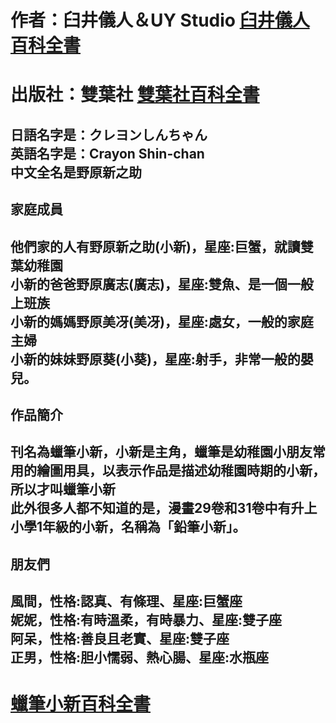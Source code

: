 <!DOCTYPE html>
<html lang=zh>
<head>
<meta charset="UTF-8">
<style>
  <div style=background-image: url("https://p3-pc-sign.douyinpic.com/tos-cn-i-0813/o4aAwfCoDgf9DhAQAMpEAXCDWANFITWDn4ztAB~tplv-dy-aweme-images:q75.webp?biz_tag=aweme_images&from=327834062&lk3s=138a59ce&s=PackSourceEnum_SEARCH&sc=image&se=false&x-expires=1753873200&x-signature=yLgUHVw89w363TizIuOheyMNa2s%3D");
  background-size: cover;       /* 讓圖片覆蓋整個背景 */
  background-repeat: no-repeat; /* 不重複顯示圖片 */
  color: red;                 /* 這裡設定文字顏色為紅色 */
}
</style>
</head>
<body>
<div class="container">
<p>
<h1>作者：臼井儀人＆UY Studio <a href=https://zh.wikipedia.org/wiki/%E8%87%BC%E4%BA%95%E5%84%80%E4%BA%BA> 臼井儀人百科全書</a></h1><h1>出版社：雙葉社 <a href=https://zh.wikipedia.org/wiki/%E9%9B%99%E8%91%89%E7%A4%BE>雙葉社百科全書</a></h1>
</p>


<p>
<h2>日語名字是：クレヨンしんちゃん<br>
英語名字是：Crayon Shin-chan<br>
中文全名是野原新之助</h2>
</p>

<h2>家庭成員</h2>

<p>
<h2>他們家的人有野原新之助(小新)，星座:巨蟹，就讀雙葉幼稚園<br>
小新的爸爸野原廣志(廣志)，星座:雙魚、是一個一般上班族<br>
小新的媽媽野原美冴(美冴)，星座:處女，一般的家庭主婦<br>
小新的妹妹野原葵(小葵)，星座:射手，非常一般的嬰兒。</h2>
</p>

<h2>作品簡介</h2>

<p>
<h2>刊名為蠟筆小新，小新是主角，蠟筆是幼稚園小朋友常用的繪圖用具，以表示作品是描述幼稚園時期的小新，所以才叫蠟筆小新<br>此外很多人都不知道的是，漫畫29卷和31卷中有升上小學1年級的小新，名稱為「鉛筆小新」。</h2>
</p>

<h2>朋友們</h2>

<p>
<h2>風間，性格:認真、有條理、星座:巨蟹座<br>
妮妮，性格:有時溫柔，有時暴力、星座:雙子座<br>
阿呆，性格:善良且老實、星座:雙子座<br>
正男，性格:胆小懦弱、熱心腸、星座:水瓶座</h2>
</p>

<p>
<h1>
<a href=https://zh.wikipedia.org/zh-tw/%E8%9C%A1%E7%AC%94%E5%B0%8F%E6%96%B0>蠟筆小新百科全書</a>
</h1>
</p>

</div>

</body>
</html>
